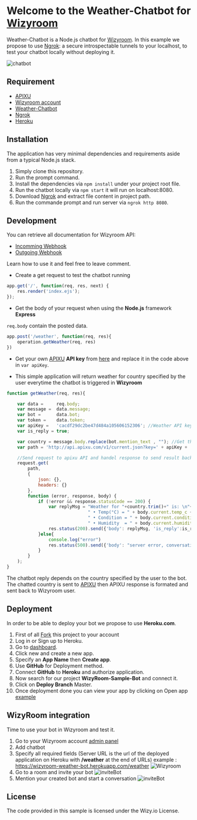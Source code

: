 # Welcome to the Weather-Chatbot for [Wizyroom](https://app.wizyroom.io/secured/login?next_uri=Lw%3D%3D)

Weather-Chatbot is a Node.js chatbot for [Wizyroom](https://app.wizyroom.io/secured/login?next_uri=Lw%3D%3D). 
In this example we propose to use [Ngrok](https://ngrok.com/download): a secure introspectable tunnels to your localhost, to test your chatbot locally without deploying it.

![chatbot](https://sites.google.com/a/wizy.io/sand/sandbox/wather.gif)

## Requirement

* [APIXU](https://www.apixu.com/)
* [Wizyroom account](https://app.wizyroom.io/admin/integrations/chatbots)
* [Weather-Chatbot](https://github.com/WizyRoom/1.weather-chatbot)
* [Ngrok](https://ngrok.com/download)
* [Heroku](https://www.heroku.com)

## Installation

The application has very minimal dependencies and requirements aside from a typical Node.js stack.

1. Simply clone this repository.
2. Run the prompt command.
3. Install the dependencies via `npm install` under your project root file.
4. Run the chatbot locally via `npm start` it will run on localhost:8080.
5. Download [Ngrok](https://ngrok.com/download) and extract file content in project path.
6. Run the commande prompt and run server via `ngrok http 8080`.

## Development

You can retrieve all documentation for Wizyroom API:

* [Incomming Webhook](https://docs.google.com/document/d/1wcpJ4Y7O2OWyGvEmHb4a0mjmh7Nr6ObUlwaIRi1lj5k)
* [Outgoing Webhook](https://docs.google.com/document/d/1WwOL8bmiJLOC57VvnX4qlzInFrX3EN9ZhosJiu6iifI)

Learn how to use it and feel free to leave comment.

* Create a get request to test the chatbot running

```javascript
app.get('/', function(req, res, next) {
	res.render('index.ejs');
});
```

* Get the body of your request when using the **Node.js** framework **Express**

`req.body` contain the posted data.

```javascript
app.post('/weather', function(req, res){
	operation.getWeather(req, res)
})
```

* Get your own [APIXU](https://www.apixu.com/) **API key** from [here](https://www.apixu.com/my) and replace it in the code above in `var apiKey`.

* This simple application will return weather for country specified by the user everytime the chatbot is triggered in **Wizyroom**

```javascript
function getWeather(req, res){

	var data = 	   req.body;
	var message =  data.message;
	var bot =      data.bot;
	var token =    data.token;
	var apiKey =   'cacdf29dc2be47d484a105606152306'; //Weather API key change it with yours
	var is_reply = true;

	var country = message.body.replace(bot.mention_text , ""); //Get the country name from message recieved
	var path = 'http://api.apixu.com/v1/current.json?key=' + apiKey + '&q=' + country.trim();

	//Send request to apixu API and handel response to send result back to Wizyroom
	request.get(
	    path,
	    { 
	    	json: {},   
	    	headers: {}
	    },
	    function (error, response, body) {
	        if (!error && response.statusCode == 200) {
	            var replyMsg = "Weather for "+country.trim()+" is: \n"+
	            			   " • Temp(°C) = " + body.current.temp_c + "°\n"+
	            			   " • Condition = " + body.current.condition.text + "\n"+
	            			   " • Humidity  = " + body.current.humidity +"%"
	            res.status(200).send({'body': replyMsg, 'is_reply':is_reply});
	        }else{
	        	console.log("error")
	        	res.status(500).send({'body': "server error, conversation not updated", 'status': "error"});
	        }
	    }
	);
}
```

The chatbot reply depends on the country specified by the user to the bot. The chatted country is sent to [APIXU](https://www.apixu.com/) then APIXU response is formated and sent back to Wizyroom user.

## Deployment

In order to be able to deploy your bot we propose to use **Heroku.com**.

1. First of all [Fork](https://github.com/maherwizy/WizyRoom-Sample-Bot/wiki/_new#fork-destination-box) this project to your account
2. Log in or Sign up to Heroku.
3. Go to [dashboard](https://dashboard.heroku.com/apps).
4. Click new and create a new app.
5. Specify an **App Name** then **Create app**.
6. Use **GitHub** for Deployment method.
7. Connect **GitHub** to **Heroku** and authorize application.
8. Now search for our project **WizyRoom-Sample-Bot** and connect it.
9. Click on **Deploy Branch** Master.
10. Once deployment done you can view your app by clicking on Open app [example](https://wizyroom-weather-bot.herokuapp.com/)


## WizyRoom integration

Time to use your bot in Wizyroom and test it.

1. Go to your Wizyroom account [admin panel](https://app.wizyroom.io/admin/integrations/chatbots)
2. Add chatbot
3. Specify all required fields (Server URL is the url of the deployed application on Heroku with **/weather** at the end of URLs) example : https://wizyroom-weather-bot.herokuapp.com/weather
![Wizyroom](https://sites.google.com/a/wizy.io/sand/sandbox/bot_creation_weather.PNG)
4. Go to a room and invite your bot
![inviteBot](https://sites.google.com/a/wizy.io/sand/sandbox/add-bot_weather.PNG)
5. Mention your created bot and start a conversation
![inviteBot](https://sites.google.com/a/wizy.io/sand/sandbox/mention_weather.PNG)

## License

The code provided in this sample is licensed under the Wizy.io License.
